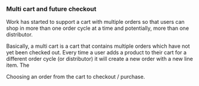 ### Multi cart and future checkout

Work has started to support a cart with multiple orders so that users can shop in more than one order cycle at a time and potentially, more than one distributor.

Basically, a multi cart is a cart that contains multiple orders which have not yet been checked out. Every time a user adds a product to their cart for a different order cycle (or distributor) it will create a new order with a new line item. The 

Choosing an order from the cart to checkout / purchase.